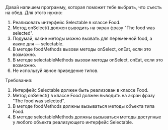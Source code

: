 
Давай напишем программу, которая поможет тебе выбрать, что съесть на обед.
Для этого нужно:
1. Реализовать интерфейс Selectable в классе Food.
2. Метод onSelect() должен выводить на экран фразу &quot;The food was selected&quot;.
3. Подумай, какие методы можно вызвать для переменной food, а какие для &mdash; selectable.
4. В методе foodMethods вызови методы onSelect, onEat, если это возможно.
5. В методе selectableMethods вызови методы onSelect, onEat, если это возможно.
6. Не используй явное приведение типов.


Требования:
1.	Интерфейс Selectable должен быть реализован в классе Food.
2.	Метод onSelect() в классе Food должен выводить на экран фразу &quot;The food was selected&quot;.
3.	В методе foodMethods должны вызываться методы объекта типа Food.
4.	В методе selectableMethods должны вызываться методы доступные у любого объекта реализующего интерфейс Selectable.


